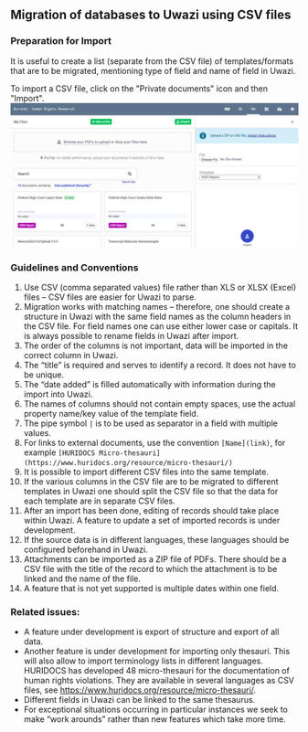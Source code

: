 ## Migration of databases to Uwazi using CSV files

### Preparation for Import

It is useful to create a list (separate from the CSV file) of templates/formats that are to be migrated, mentioning type of field and name of field in Uwazi.

To import a CSV file, click on the "Private documents" icon and then "Import".
![](https://github.com/huridocs/uwazi-assets/blob/master/wiki/screenshots/import-csv-button.png)

### Guidelines and Conventions

1. Use CSV (comma separated values) file rather than XLS or XLSX (Excel) files – CSV files are easier for Uwazi to parse.
1. Migration works with matching names – therefore, one should create a structure in Uwazi with the same field names as the column headers in the CSV file. For field names one can use either lower case or capitals. It is always possible to rename fields in Uwazi after import.
1. The order of the columns is not important, data will be imported in the correct column in Uwazi.
1. The “title” is required and serves to identify a record. It does not have to be unique.
1. The “date added” is filled automatically with information during the import into Uwazi.
1. The names of columns should not contain empty spaces, use the actual property name/key value of the template field.
1. The pipe symbol `|` is to be used as separator in a field with multiple values.
1. For links to external documents, use the convention `[Name](link)`, for example `[HURIDOCS Micro-thesauri](https://www.huridocs.org/resource/micro-thesauri/)`
1. It is possible to import different CSV files into the same template.
1. If the various columns in the CSV file are to be migrated to different templates in Uwazi one should split the CSV file so that the data for each template are in separate CSV files.
1. After an import has been done, editing of records should take place within Uwazi. A feature to update a set of imported records is under development.
1. If the source data is in different languages, these languages should be configured beforehand in Uwazi.
1. Attachments can be imported as a ZIP file of PDFs. There should be a CSV file with the title of the record to which the attachment is to be linked and the name of the file.
1. A feature that is not yet supported is multiple dates within one field.

### Related issues:

* A feature under development is export of structure and export of all data.
* Another feature is under development for importing only thesauri. This will also allow to import terminology lists in different languages. HURIDOCS has developed 48 micro-thesauri for the documentation of human rights violations. They are available in several languages as CSV files, see https://www.huridocs.org/resource/micro-thesauri/.
* Different fields in Uwazi can be linked to the same thesaurus.
* For exceptional situations occurring in particular instances we seek to make “work arounds” rather than new features which take more time.